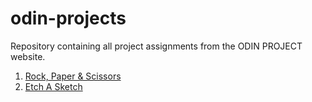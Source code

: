 # odin-projects
Repository containing all project assignments from the ODIN PROJECT website.
1. [Rock, Paper & Scissors](https://github.com/kafukoM/odin-projects/blob/main/etch-a-sketch/index.html)
2. [Etch A Sketch](https://github.com/kafukoM/odin-projects/blob/main/rock-paper-scissors/rock_paper_scissors.html)
